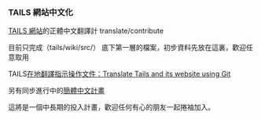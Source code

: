 ### TAILS 網站中文化

[TAILS 網站](https://tails.boum.org/)的正體中文翻譯計
translate/contribute

目前只完成（tails/wiki/src/） 底下第一層的檔案，初步資料先放在這裏，歡迎任意取用

TAILS[在地翻譯指示操作文件：Translate Tails and its website using Git](https://tails.boum.org/contribute/how/translate/with_Git/)

另有同步進行中的[簡體中文計畫](https://github.com/mdrights/tails-zh_CN)

這將是一個中長期的投入計畫，歡迎任何有心的朋友一起捲袖加入。

